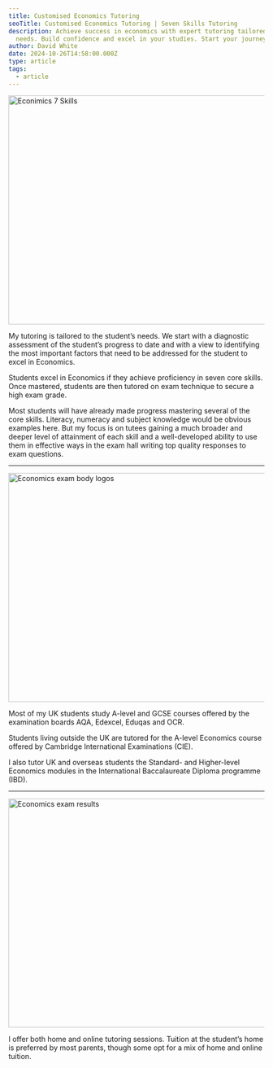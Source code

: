 ```yaml
---
title: Customised Economics Tutoring
seoTitle: Customised Economics Tutoring | Seven Skills Tutoring
description: Achieve success in economics with expert tutoring tailored to your
  needs. Build confidence and excel in your studies. Start your journey today!
author: David White
date: 2024-10-26T14:58:00.000Z
type: article
tags:
  - article
---
```



<img src="/_includes/static/img/economics-7-skills.avif" alt="Econimics 7 Skills" title="Econimics 7 Skills" class="Right" width="600px" height="450px" loading="lazy"/>

My tutoring is tailored to the student’s needs. We start with a diagnostic assessment of the student’s progress to date and with a view to identifying the most important factors that need to be addressed for the student to excel in Economics.

Students excel in Economics if they achieve proficiency in seven core skills. Once mastered, students are then tutored on exam technique to secure a high exam grade.

Most students will have already made progress mastering several of the core skills. Literacy, numeracy and subject knowledge would be obvious examples here. But my focus is on tutees gaining a much broader and deeper level of attainment of each skill and a well-developed ability to use them in effective ways in the exam hall writing top quality responses to exam questions.

- - -

<img src="/_includes/static/img/economics-logos.avif" alt="Economics exam body logos" title="Economics exam body logos" class="Left" width="600px" height="450px" loading="lazy"/>

Most of my UK students study A-level and GCSE courses offered by the examination boards AQA, Edexcel, Eduqas and OCR.

Students living outside the UK are tutored for the A-level Economics course offered by Cambridge International Examinations (CIE).

I also tutor UK and overseas students the Standard- and Higher-level Economics modules in the International Baccalaureate Diploma programme (IBD).

- - -

<img src="/_includes/static/img/economics-exam-results.avif" alt="Economics exam results" title="Economics exam results" class="Right" width="600px" height="450px" loading="lazy"/>

I offer both home and online tutoring sessions. Tuition at the student’s home is preferred by most parents, though some opt for a mix of home and online tuition.
